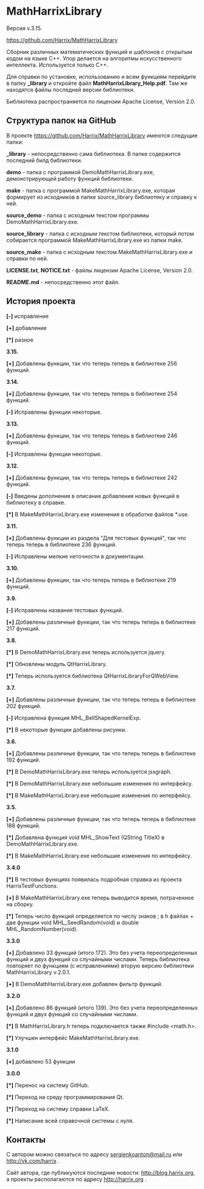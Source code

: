 MathHarrixLibrary
===================

Версия v.3.15.

https://github.com/Harrix/MathHarrixLibrary

Сборник различных математических функций и шаблонов с открытым кодом на языке C++. Упор делается на алгоритмы искусственного интеллекта. Используется только C++.

Для справки по установке, использованию и всем функциям перейдите в папку **_library** и откройте файл **MathHarrixLibrary_Help.pdf**. Там же находятся файлы последней версии библиотеки.

Библиотека распространяется по лицензии Apache License, Version 2.0.

Структура папок на GitHub
--------------------------

В проекте https://github.com/Harrix/MathHarrixLibrary имеются следущие папки:

**_library** - непосредственно сама библиотека. В папке содержится последний билд библиотеки.

**demo** - папка с программой DemoMathHarrixLibrary.exe, демонстрирующей работу функций библиотеки.

**make** - папка с программой MakeMathHarrixLibrary.exe, которая формирует из исходников в папке source_library библиотеку и справку к ней.

**source_demo** - папка с исходным текстом программы DemoMathHarrixLibrary.exe.

**source_library** - папка с исходным текстом библиотеки, который потом собирается программой MakeMathHarrixLibrary.exe из папки make.

**source_make** - папка с исходным текстом MakeMathHarrixLibrary.exe и справки по ней.

**LICENSE.txt**, **NOTICE.txt** - файлы лицензии Apache License, Version 2.0.

**README.md** - непосредственно этот файл.

История проекта
---------------

**[-]** исправление

**[+]** добавление

**[*]** разное

**3.15.**

**[+]** Добавлены функции, так что теперь теперь в библиотеке 256 функций.

**3.14.**

**[+]** Добавлены функции, так что теперь теперь в библиотеке 254 функций.

**[-]** Исправлены функции некоторые.

**3.13.**

**[+]** Добавлены функции, так что теперь теперь в библиотеке 246 функций.

**[-]** Исправлены функции некоторые.

**3.12.**

**[+]** Добавлены функции, так что теперь теперь в библиотеке 242 функций.

**[-]** Введены дополнения в описание добавления новых функций в библиотеку в справке.

**[*]** В MakeMathHarrixLibrary.exe изменения в обработке файлов *.use.

**3.11.**

**[+]** Добавлены функции из раздела "Для тестовых функций", так что теперь теперь в библиотеке 236 функций.

**[-]** Исправлены мелкие неточности в документации.

**3.10.**

**[+]** Добавлены функции, так что теперь теперь в библиотеке 219 функций.

**3.9.**

**[-]** Исправлены названия тестовых функций.

**[+]** Добавлены различные функции, так что теперь теперь в библиотеке 217 функций.

**3.8.**

**[*]** В DemoMathHarrixLibrary.exe теперь используется jquery.

**[*]** Обновлены модуль QtHarrixLibrary.

**[*]** Теперь используется библиотека QtHarrixLibraryForQWebView.

**3.7.**

**[+]** Добавлены различные функции, так что теперь теперь в библиотеке 202 функций.

**[-]** Исправлена функция MHL_BellShapedKernelExp.

**[*]** В некоторые функции добавлены рисунки.

**3.6.**

**[+]** Добавлены различные функции, так что теперь теперь в библиотеке 192 функций.

**[*]** В DemoMathHarrixLibrary.exe теперь используется jsxgraph.

**[*]** В DemoMathHarrixLibrary.exe небольшие изменения по интерфейсу.

**[*]** В MakeMathHarrixLibrary.exe небольшие изменения по интерфейсу.

**3.5.**

**[+]** Добавлены различные функции, так что теперь теперь в библиотеке 188 функций.

**[*]** Добавлена функция void MHL_ShowText (QString TitleX) в DemoMathHarrixLibrary.exe.

**[*]** В MakeMathHarrixLibrary.exe небольшие изменения по интерфейсу.

**3.4.0**

**[*]** В тестовых функциях появилась подробная справка из проекта HarrixTestFunctions.

**[+]** В MakeMathHarrixLibrary.exe теперь выводится время, потраченное на сборку.

**[*]** Теперь число функций определяется по числу знаков ; в h файлах + две функции void MHL_SeedRandom(void) и double MHL_RandomNumber(void).

**3.3.0**

**[+]** Добавлено 33 функций (итого 172). Это без учета переопределенных функций и двух функций со случайными числами. Теперь библиотека повторяет по функциям (с исправлениями) вторую версию библиотеки MathHarrixLibrary v.2.0.1.

**[+]** В DemoMathHarrixLibrary.exe добавлен фильтр функций.

**3.2.0**

**[+]** Добавлено 86 функций (итого 139). Это без учета переопределенных функций и двух функций со случайными числами.

**[*]** В MathHarrixLibrary.h теперь подключается также #include <math.h>.

**[*]** Улучшен интерфейс MakeMathHarrixLibrary.exe.

**3.1.0**

**[+]** добавлено 53 функции

**3.0.0**

**[*]** Перенос на систему GitHub.

**[*]** Переход на среду программирования Qt.

**[*]** Переход на систему справки LaTeX.

**[*]** Написание всей справочной системы с нуля.

Контакты
---------------

С автором можно связаться по адресу sergienkoanton@mail.ru или  http://vk.com/harrix .

Сайт автора, где публикуются последние новости: http://blog.harrix.org, а проекты располагаются по адресу http://harrix.org .